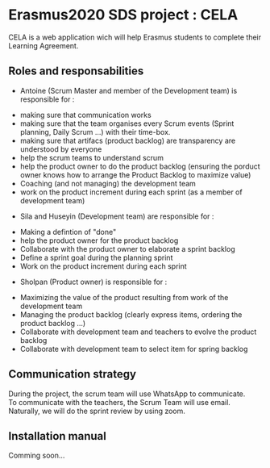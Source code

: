 # Erasmus2020 SDS project : CELA

CELA is a web application wich will help Erasmus students to complete their Learning Agreement.

## Roles and responsabilities

* Antoine (Scrum Master and member of the Development team) is responsible for :  
- making sure that communication works
- making sure that the team organises every Scrum events (Sprint planning, Daily Scrum ...) with their time-box.
- making sure that artifacs (product backlog) are transparency are understood by everyone
- help the scrum teams to understand scrum
- help the product owner to do the product backlog (ensuring the porduct owner knows how to arrange the Product Backlog to maximize value)
- Coaching (and not managing) the development team
- work on the product increment during each sprint (as a member of development team)

* Sila and Huseyin (Development team) are responsible for :
- Making a defintion of "done"
- help the product owner for the product backlog
- Collaborate with the product owner to elaborate a sprint backlog
- Define a sprint goal during the planning sprint
- Work on the product increment during each sprint

* Sholpan (Product owner) is responsible for :
- Maximizing the value of the product resulting from work of the development team
- Managing the product backlog (clearly express items, ordering the product backlog ...)
- Collaborate with development team and teachers to evolve the product backlog
- Collaborate with development team to select item for spring backlog

## Communication strategy

During the project, the scrum team will use WhatsApp to communicate.  
To communicate with the teachers, the Scrum Team will use email.  
Naturally, we will do the sprint review by using zoom.

## Installation manual

Comming soon...

